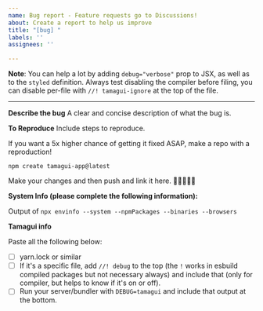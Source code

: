 ```yaml
---
name: Bug report - Feature requests go to Discussions!
about: Create a report to help us improve
title: "[bug] "
labels: ''
assignees: ''

---
```


**Note**: You can help a lot by adding `debug="verbose"` prop to JSX, as well as to the `styled` definition. Always test disabling the compiler before filing, you can disable per-file with `//! tamagui-ignore` at the top of the file.

---

**Describe the bug**
A clear and concise description of what the bug is.

**To Reproduce**
Include steps to reproduce.

If you want a 5x higher chance of getting it fixed ASAP, make a repo with a reproduction!

```
npm create tamagui-app@latest
```

Make your changes and then push and link it here. 🙏🙏🙏🙏🙏

**System Info (please complete the following information):** 

Output of `npx envinfo --system --npmPackages --binaries --browsers`

**Tamagui info**

Paste all the following below:

- [ ] yarn.lock or similar
- [ ] If it's a specific file, add `//! debug` to the top (the `!` works in esbuild compiled packages but not necessary always) and include that (only for compiler, but helps to know if it's on or off).
- [ ] Run your server/bundler with `DEBUG=tamagui` and include that output at the bottom.
